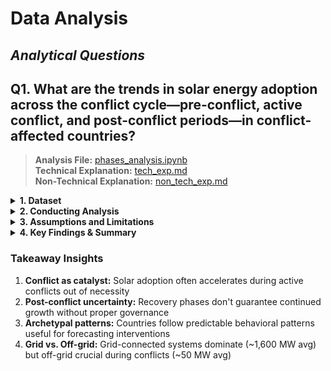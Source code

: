 # Data Analysis

<!-- markdownlint-disable MD031 MD033 MD035 MD032 MD004 MD009 MD007 MD013 MD045 MD024 MD001 -->
## _Analytical Questions_

## Q1. **What are the trends in solar energy adoption across the conflict cycle—pre-conflict, active conflict, and post-conflict periods—in conflict-affected countries?** 

> **Analysis File:** [phases_analysis.ipynb](https://github.com/MIT-Emerging-Talent/ET6-CDSP-group-08-repo/blob/main/4_data_analysis/phases_analysis.ipynb)  
> **Technical Explanation:** [tech_exp.md](https://github.com/MIT-Emerging-Talent/ET6-CDSP-group-08-repo/blob/9ab2b7b9b55ea2ae81c0e6b93cc95eeace6f59e7/4_data_analysis/phases_analysis/3.tech_exp.md)  
> **Non-Technical Explanation:** [non_tech_exp.md](https://github.com/MIT-Emerging-Talent/ET6-CDSP-group-08-repo/blob/1d6bc8faea79a39dbc9175977e4577ed14e26799/4_data_analysis/phases_analysis/2.non_tech_exp.md)

<details>
<summary><b>1. Dataset</b></summary>

#### A. **Input dataset**  

- **File**: `../1_datasets/cleaned data\ONG_conflictcountriesonly.xlsx`  
- **Description:** Contains annual electricity installed capacity (MW) per the 9 countries only, with corresponding conflict phase classification.

#### B. **Data Quality & Standardization:**  

  - **Missing Data Check:**
    - No missing values were found across all columns, including:
      - Country, Year, Electricity Installed Capacity (MW), and others.
    - A check using `pandas.isnull().sum()` confirmed zero null values per column.
    - No interpolation was necessary.

  - **Data Standardization**
    - **Country column**    
     Cleaned to ensure consistency by:
       - Removing leading/trailing whitespace
       - Converting all names to title case (e.g., "sudan" → "Sudan")

    - **Year column**  
       Ensured to be of integer type to allow accurate sorting and grouping by year.

#### C. **Sorting the Dataset**

To prepare for time-series analysis and ensure accurate visualizations:  
- The dataset was **sorted by `Country` and `Year`** using `pandas.sort_values()`.

This ensures that each country’s solar energy data appears in **chronological order**, which is essential for:
  - **Line plots**
  - **Phase-based comparisons**
  - **Trend analysis over time**

> Sorting prevents jumbled or misleading graphs and allows clear visualization of patterns like solar capacity growth from pre-conflict to post-conflict periods.

</details>

<details>
<summary><b>2. Conducting Analysis</b></summary>

To answer the question the following steps were taken:

**a. Analysis Techniques Used**:  
- **Line Charts**: Solar adoption trends by country over time.
- **Stacked Bar Charts**: Comparison of installed capacity per conflict phase.
- **Heatmaps**: Visual growth intensity per country and year.
- **Regression Plots**: Basic linear regression during conflict periods.
- **Archetype Table**: Pattern classification of country behaviors.  
  
 Charts and visuals generated using `matplotlib`, `seaborn`.  
Output folder for **graphs only:**  `4_data_analysis/phases_analysis/2.output_graphs`

</details>

<details>
<summary><b>3. Assumptions and Limitations</b></summary>

#### - Assumptions

- Conflict phase years manually assigned using conflict timelines.
- Off-grid data may be underreported in national statistics.
- Growth during conflict may be due to emergency policies or donor funding, not sustained planning.

#### - Limitations

- Incomplete post-conflict data for countries like Syria and Yemen.
- Data does not account for:
  - Localized variations in conflict severity
  - Influence of external aid or solar subsidies
- Ukraine’s extreme growth (50,000+ MW) skews comparative visuals.

</details>

<details>

<summary><b>4. Key Findings & Summary</b></summary>

#### - Conflict-Phase Solar Adoption Summary

| **Conflict Phase**     | **Key Countries**                       | **Observation**                                                           |
|------------------------|-----------------------------------------|---------------------------------------------------------------------------|
| **Pre-Conflict**       | Ethiopia, Sudan                         | Very limited growth — solar was not a strategic priority pre-conflict     |
| **Active-Conflict**    | Ukraine, Yemen, Sudan, Afghanistan      | Peak solar installation, driven by emergency needs and resilience efforts |
| **Post-Conflict**      | Iraq, South Sudan, Afghanistan          | Recovery and growth due to international aid and reconstruction support   |

---

#### - Archetype-Based Country Patterns

| Archetype                | Countries                          | Traits                                                                |
|--------------------------|------------------------------------|-----------------------------------------------------------------------|
| **Conflict-Fueled Growth**     | Ukraine, Yemen, Syria, Sudan       | Rapid adoption during war; survival and independence were key drivers |
| **Recovery-Driven Growth**     | Iraq, South Sudan, Afghanistan     | Modest growth during war, stronger recovery post-conflict             |
| **Stalled Post-Conflict**      | Ukraine (dip), Yemen (plateau)     | Growth halted after early gains                                       |
| **Fragile, Flat Growth**       | Libya, Ethiopia                    | Low growth in all phases                                              |

---
<details>
<summary><b>More analysis</b></summary>

#### - Regression Analysis: Solar Capacity vs. Conflict Period

- **Model Output:**
  - **Coefficient**: +1359.32
  - **Intercept**: 568.99
- **Interpretation:**  
  > On average, solar capacity grew significantly during conflict periods, suggesting a positive correlation. Conflicts can act as a disruptive yet accelerating factor for decentralized energy systems.

#### - On-Grid vs Off-Grid Trends

**1. Grid-Connected Solar Dominates:**
- Avg. grid capacity: ~1,600 MW
- Avg. off-grid: ~50 MW

**2. Off-Grid Systems Used During Conflict:**
- Portable and fast to deploy
- Especially important in rural conflict zones
</details>
</details>

### Takeaway Insights

1. **Conflict as catalyst:** Solar adoption often accelerates during active conflicts out of necessity
2. **Post-conflict uncertainty:** Recovery phases don't guarantee continued growth without proper governance
3. **Archetypal patterns:** Countries follow predictable behavioral patterns useful for forecasting interventions
4. **Grid vs. Off-grid:** Grid-connected systems dominate (~1,600 MW avg) but off-grid crucial during conflicts (~50 MW avg)
